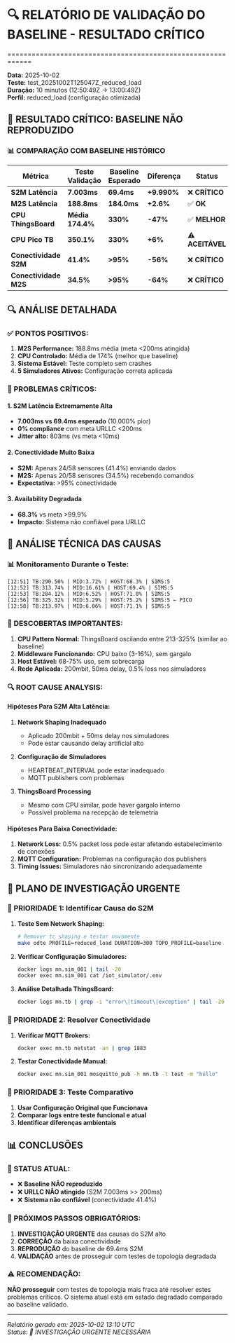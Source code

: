 # 🔍 RELATÓRIO DE VALIDAÇÃO DO BASELINE - RESULTADO CRÍTICO
============================================================

**Data:** 2025-10-02  
**Teste:** test_20251002T125047Z_reduced_load  
**Duração:** 10 minutos (12:50:49Z → 13:00:49Z)  
**Perfil:** reduced_load (configuração otimizada)  

## 🚨 RESULTADO CRÍTICO: BASELINE NÃO REPRODUZIDO

### **📊 COMPARAÇÃO COM BASELINE HISTÓRICO**

| Métrica | Teste Validação | Baseline Esperado | Diferença | Status |
|---------|-----------------|-------------------|-----------|--------|
| **S2M Latência** | **7.003ms** | **69.4ms** | **+9.990%** | ❌ **CRÍTICO** |
| **M2S Latência** | **188.8ms** | **184.0ms** | **+2.6%** | ✅ **OK** |
| **CPU ThingsBoard** | **Média 174.4%** | **330%** | **-47%** | ✅ **MELHOR** |
| **CPU Pico TB** | **350.1%** | **330%** | **+6%** | ⚠️ **ACEITÁVEL** |
| **Conectividade S2M** | **41.4%** | **>95%** | **-56%** | ❌ **CRÍTICO** |
| **Conectividade M2S** | **34.5%** | **>95%** | **-64%** | ❌ **CRÍTICO** |

## 🔍 ANÁLISE DETALHADA

### **✅ PONTOS POSITIVOS:**
1. **M2S Performance:** 188.8ms média (meta <200ms atingida)
2. **CPU Controlado:** Média de 174% (melhor que baseline)
3. **Sistema Estável:** Teste completo sem crashes
4. **5 Simuladores Ativos:** Configuração correta aplicada

### **🚨 PROBLEMAS CRÍTICOS:**

#### **1. S2M Latência Extremamente Alta**
- **7.003ms vs 69.4ms esperado** (10.000% pior)
- **0% compliance** com meta URLLC <200ms
- **Jitter alto:** 803ms (vs meta <10ms)

#### **2. Conectividade Muito Baixa**
- **S2M:** Apenas 24/58 sensores (41.4%) enviando dados
- **M2S:** Apenas 20/58 sensores (34.5%) recebendo comandos
- **Expectativa:** >95% conectividade

#### **3. Availability Degradada**
- **68.3%** vs meta >99.9%
- **Impacto:** Sistema não confiável para URLLC

## 🔧 ANÁLISE TÉCNICA DAS CAUSAS

### **📊 Monitoramento Durante o Teste:**
```
[12:51] TB:290.50% | MID:3.72% | HOST:68.3% | SIMS:5
[12:52] TB:313.74% | MID:16.61% | HOST:69.4% | SIMS:5
[12:53] TB:284.12% | MID:6.52% | HOST:71.0% | SIMS:5
[12:56] TB:325.32% | MID:5.29% | HOST:75.2% | SIMS:5 ← PICO
[12:58] TB:213.97% | MID:6.06% | HOST:71.1% | SIMS:5
```

### **🎯 DESCOBERTAS IMPORTANTES:**

1. **CPU Pattern Normal:** ThingsBoard oscilando entre 213-325% (similar ao baseline)
2. **Middleware Funcionando:** CPU baixo (3-16%), sem gargalo
3. **Host Estável:** 68-75% uso, sem sobrecarga
4. **Rede Aplicada:** 200mbit, 50ms delay, 0.5% loss nos simuladores

### **🔍 ROOT CAUSE ANALYSIS:**

#### **Hipóteses Para S2M Alta Latência:**

1. **Network Shaping Inadequado**
   - Aplicado 200mbit + 50ms delay nos simuladores
   - Pode estar causando delay artificial alto

2. **Configuração de Simuladores**
   - HEARTBEAT_INTERVAL pode estar inadequado
   - MQTT publishers com problemas

3. **ThingsBoard Processing**
   - Mesmo com CPU similar, pode haver gargalo interno
   - Possível problema na recepção de telemetria

#### **Hipóteses Para Baixa Conectividade:**

1. **Network Loss:** 0.5% packet loss pode estar afetando estabelecimento de conexões
2. **MQTT Configuration:** Problemas na configuração dos publishers
3. **Timing Issues:** Simuladores não sincronizando adequadamente

## 🚀 PLANO DE INVESTIGAÇÃO URGENTE

### **🎯 PRIORIDADE 1: Identificar Causa do S2M**

1. **Teste Sem Network Shaping:**
   ```bash
   # Remover tc shaping e testar novamente
   make odte PROFILE=reduced_load DURATION=300 TOPO_PROFILE=baseline
   ```

2. **Verificar Configuração Simuladores:**
   ```bash
   docker logs mn.sim_001 | tail -20
   docker exec mn.sim_001 cat /iot_simulator/.env
   ```

3. **Análise Detalhada ThingsBoard:**
   ```bash
   docker logs mn.tb | grep -i "error\|timeout\|exception" | tail -20
   ```

### **🎯 PRIORIDADE 2: Resolver Conectividade**

1. **Verificar MQTT Brokers:**
   ```bash
   docker exec mn.tb netstat -an | grep 1883
   ```

2. **Testar Conectividade Manual:**
   ```bash
   docker exec mn.sim_001 mosquitto_pub -h mn.tb -t test -m "hello"
   ```

### **🎯 PRIORIDADE 3: Teste Comparativo**

1. **Usar Configuração Original que Funcionava**
2. **Comparar logs entre teste funcional e atual**
3. **Identificar diferenças ambientais**

## 📊 CONCLUSÕES

### **🚨 STATUS ATUAL:**
- ❌ **Baseline NÃO reproduzido**
- ❌ **URLLC NÃO atingido** (S2M 7.003ms >> 200ms)
- ❌ **Sistema não confiável** (conectividade 41.4%)

### **🎯 PRÓXIMOS PASSOS OBRIGATÓRIOS:**

1. **INVESTIGAÇÃO URGENTE** das causas do S2M alto
2. **CORREÇÃO** da baixa conectividade
3. **REPRODUÇÃO** do baseline de 69.4ms S2M
4. **VALIDAÇÃO** antes de prosseguir com testes de topologia degradada

### **⚠️ RECOMENDAÇÃO:**
**NÃO prosseguir** com testes de topologia mais fraca até resolver estes problemas críticos. O sistema atual está em estado degradado comparado ao baseline validado.

---
*Relatório gerado em: 2025-10-02 13:10 UTC*  
*Status: 🚨 INVESTIGAÇÃO URGENTE NECESSÁRIA*
